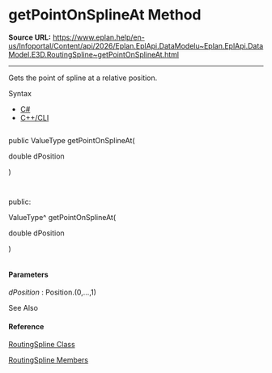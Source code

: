 # getPointOnSplineAt Method

**Source URL:** https://www.eplan.help/en-us/Infoportal/Content/api/2026/Eplan.EplApi.DataModelu~Eplan.EplApi.DataModel.E3D.RoutingSpline~getPointOnSplineAt.html

---

Gets the point of spline at a relative position.

Syntax

- [C#](#i-syntax-CS)
- [C++/CLI](#i-syntax-CPP2005)

```
```
public ValueType getPointOnSplineAt( 
   double dPosition
)
```
```

```
```
public:
ValueType^ getPointOnSplineAt( 
   double dPosition
)
```
```

#### Parameters

*dPosition*
:   Position.(0,...,1)



See Also

#### Reference

[RoutingSpline Class](Eplan.EplApi.DataModelu~Eplan.EplApi.DataModel.E3D.RoutingSpline.html)
  
[RoutingSpline Members](Eplan.EplApi.DataModelu~Eplan.EplApi.DataModel.E3D.RoutingSpline_members.html)